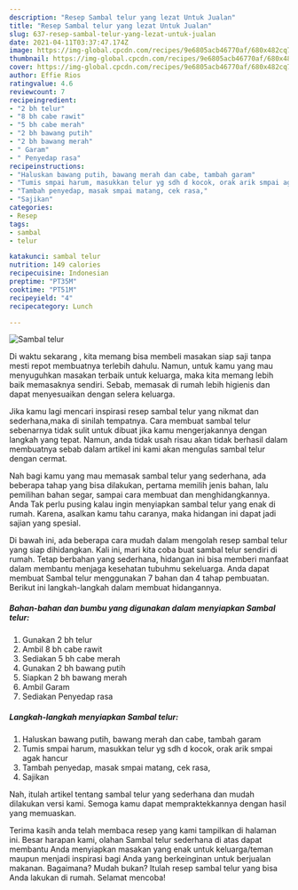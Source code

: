 ```yaml
---
description: "Resep Sambal telur yang lezat Untuk Jualan"
title: "Resep Sambal telur yang lezat Untuk Jualan"
slug: 637-resep-sambal-telur-yang-lezat-untuk-jualan
date: 2021-04-11T03:37:47.174Z
image: https://img-global.cpcdn.com/recipes/9e6805acb46770af/680x482cq70/sambal-telur-foto-resep-utama.jpg
thumbnail: https://img-global.cpcdn.com/recipes/9e6805acb46770af/680x482cq70/sambal-telur-foto-resep-utama.jpg
cover: https://img-global.cpcdn.com/recipes/9e6805acb46770af/680x482cq70/sambal-telur-foto-resep-utama.jpg
author: Effie Rios
ratingvalue: 4.6
reviewcount: 7
recipeingredient:
- "2 bh telur"
- "8 bh cabe rawit"
- "5 bh cabe merah"
- "2 bh bawang putih"
- "2 bh bawang merah"
- " Garam"
- " Penyedap rasa"
recipeinstructions:
- "Haluskan bawang putih, bawang merah dan cabe, tambah garam"
- "Tumis smpai harum, masukkan telur yg sdh d kocok, orak arik smpai agak hancur"
- "Tambah penyedap, masak smpai matang, cek rasa,"
- "Sajikan"
categories:
- Resep
tags:
- sambal
- telur

katakunci: sambal telur 
nutrition: 149 calories
recipecuisine: Indonesian
preptime: "PT35M"
cooktime: "PT51M"
recipeyield: "4"
recipecategory: Lunch

---
```



![Sambal telur](https://img-global.cpcdn.com/recipes/9e6805acb46770af/680x482cq70/sambal-telur-foto-resep-utama.jpg)

Di waktu  sekarang , kita memang bisa membeli masakan siap saji tanpa mesti repot membuatnya terlebih dahulu. Namun, untuk kamu yang mau menyuguhkan masakan terbaik untuk keluarga, maka kita memang lebih baik memasaknya sendiri. Sebab, memasak di rumah lebih higienis dan dapat menyesuaikan dengan selera keluarga.

Jika kamu lagi mencari inspirasi resep sambal telur yang nikmat dan sederhana,maka di sinilah tempatnya. Cara membuat sambal telur  sebenarnya tidak sulit untuk dibuat jika kamu mengerjakannya dengan langkah yang tepat. Namun, anda tidak usah risau akan tidak berhasil dalam membuatnya 
sebab dalam artikel ini kami akan mengulas sambal telur dengan cermat.  



Nah bagi kamu yang mau memasak sambal telur yang sederhana, ada beberapa tahap yang bisa dilakukan, pertama memilih jenis bahan, lalu pemilihan bahan segar, sampai cara membuat dan menghidangkannya. Anda Tak perlu pusing kalau ingin menyiapkan sambal telur yang enak di rumah. Karena, asalkan kamu  tahu caranya, maka hidangan ini dapat jadi sajian yang spesial.

Di bawah ini, ada beberapa cara mudah dalam mengolah resep sambal telur yang siap dihidangkan. Kali ini, mari kita coba buat sambal telur sendiri di rumah. Tetap berbahan yang sederhana, hidangan ini bisa memberi manfaat dalam membantu menjaga kesehatan tubuhmu sekeluarga. Anda dapat membuat Sambal telur menggunakan 7 bahan dan 4 tahap pembuatan. Berikut ini langkah-langkah dalam membuat hidangannya.

<!--inarticleads1-->

##### Bahan-bahan dan bumbu yang digunakan dalam menyiapkan Sambal telur:

1. Gunakan 2 bh telur
1. Ambil 8 bh cabe rawit
1. Sediakan 5 bh cabe merah
1. Gunakan 2 bh bawang putih
1. Siapkan 2 bh bawang merah
1. Ambil  Garam
1. Sediakan  Penyedap rasa




<!--inarticleads2-->

##### Langkah-langkah menyiapkan Sambal telur:

1. Haluskan bawang putih, bawang merah dan cabe, tambah garam
1. Tumis smpai harum, masukkan telur yg sdh d kocok, orak arik smpai agak hancur
1. Tambah penyedap, masak smpai matang, cek rasa,
1. Sajikan




Nah, itulah artikel tentang  sambal telur  yang sederhana dan mudah dilakukan versi kami. Semoga kamu dapat mempraktekkannya dengan hasil yang memuaskan. 

Terima kasih anda telah membaca resep yang kami tampilkan di halaman ini. Besar harapan kami, olahan  Sambal telur sederhana di atas dapat membantu Anda menyiapkan masakan yang enak untuk keluarga/teman maupun menjadi inspirasi bagi Anda yang berkeinginan untuk berjualan makanan. Bagaimana? Mudah bukan? Itulah resep sambal telur yang bisa Anda lakukan di rumah. Selamat mencoba!

